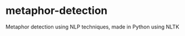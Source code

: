 metaphor-detection
==================

Metaphor detection using NLP techniques, made in Python using NLTK
